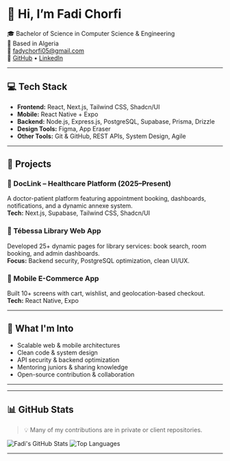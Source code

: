 # 👋 Hi, I’m Fadi Chorfi

🎓 Bachelor of Science in Computer Science & Engineering  
📍 Based in  Algeria  
📧 [fadychorfi05@gmail.com](mailto:fadychorfi05@gmail.com)  
🔗 [GitHub](https://github.com/fadiChorfi) • [LinkedIn](https://linkedin.com/in/chorfifady)

---

## 💻 Tech Stack

- **Frontend:** React, Next.js, Tailwind CSS, Shadcn/UI  
- **Mobile:** React Native + Expo  
- **Backend:** Node.js, Express.js, PostgreSQL, Supabase, Prisma, Drizzle  
- **Design Tools:** Figma, App Eraser  
- **Other Tools:** Git & GitHub, REST APIs, System Design, Agile

---

## 🚀 Projects

### 🔹 DocLink – Healthcare Platform (2025–Present)  
A doctor-patient platform featuring appointment booking, dashboards, notifications, and a dynamic annexe system.  
**Tech:** Next.js, Supabase, Tailwind CSS, Shadcn/UI  

### 🔹 Tébessa Library Web App  
Developed 25+ dynamic pages for library services: book search, room booking, and admin dashboards.  
**Focus:** Backend security, PostgreSQL optimization, clean UI/UX.

### 🔹 Mobile E-Commerce App  
Built 10+ screens with cart, wishlist, and geolocation-based checkout.  
**Tech:** React Native, Expo

---

## 🧠 What I'm Into

- Scalable web & mobile architectures  
- Clean code & system design  
- API security & backend optimization  
- Mentoring juniors & sharing knowledge  
- Open-source contribution & collaboration
---
---
## 📊 GitHub Stats

> 💡 Many of my contributions are in private or client repositories.

<!-- GitHub Readme Stats (optional;  enable if you'd like) -->
![Fadi's GitHub Stats](https://github-readme-stats.vercel.app/api?username=fadiChorfi&show_icons=true&theme=radical)
![Top Languages](https://github-readme-stats.vercel.app/api/top-langs/?username=fadiChorfi&layout=compact&theme=radical)

---
